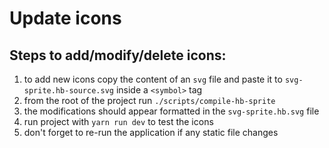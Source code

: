 # Update icons

## Steps to add/modify/delete icons:

1. to add new icons copy the content of an `svg` file and paste it to `svg-sprite.hb-source.svg` inside a `<symbol>` tag
2. from the root of the project run `./scripts/compile-hb-sprite`
3. the modifications should appear formatted in the `svg-sprite.hb.svg` file
4. run project with `yarn run dev` to test the icons
5. don't forget to re-run the application if any static file changes
